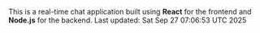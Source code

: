 This is a real-time chat application built using **React** for the frontend and **Node.js** for the backend.
Last updated: Sat Sep 27 07:06:53 UTC 2025
